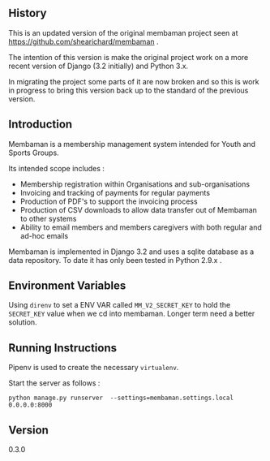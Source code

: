History
------------
This is an updated version of the original membaman project seen at https://github.com/shearichard/membaman . 

The intention of this version is make the original project work on a more recent version of Django (3.2 initially) and Python 3.x.

In migrating the project some parts of it are now broken and so this is work in progress to bring this version back up to the standard of the previous version.

Introduction
------------
Membaman is a membership management system intended for Youth and Sports Groups.

Its intended scope includes :

 * Membership registration within Organisations and sub-organisations
 * Invoicing and tracking of payments for regular payments
 * Production of PDF's to support the invoicing process
 * Production of CSV downloads to allow data transfer out of Membaman to other systems
 * Ability to email members and members caregivers with both regular and ad-hoc emails

Membaman is implemented in Django 3.2 and uses a sqlite database as a data repository. To date it has only been tested in Python 2.9.x . 


Environment Variables
-------------------
Using `direnv` to set a ENV VAR called `MM_V2_SECRET_KEY` to hold the `SECRET_KEY` value when we cd into membaman. Longer term need a better solution.

Running Instructions
-------------------
Pipenv is used to create the necessary `virtualenv`.

Start the server as follows :
```
python manage.py runserver  --settings=membaman.settings.local 0.0.0.0:8000
```

Version
--------
0.3.0
